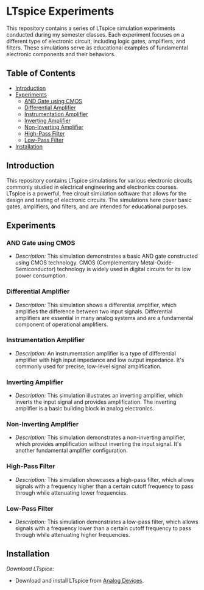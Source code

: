 # LTspice Experiments

This repository contains a series of LTspice simulation experiments conducted during my semester classes. Each experiment focuses on a different type of electronic circuit, including logic gates, amplifiers, and filters. These simulations serve as educational examples of fundamental electronic components and their behaviors.

## Table of Contents

- [Introduction](#introduction)
- [Experiments](#experiments)
  - [AND Gate using CMOS](#and-gate-using-cmos)
  - [Differential Amplifier](#differential-amplifier)
  - [Instrumentation Amplifier](#instrumentation-amplifier)
  - [Inverting Amplifier](#inverting-amplifier)
  - [Non-Inverting Amplifier](#non-inverting-amplifier)
  - [High-Pass Filter](#high-pass-filter)
  - [Low-Pass Filter](#low-pass-filter)
- [Installation](#installation-and-usage)


## Introduction

This repository contains LTspice simulations for various electronic circuits commonly studied in electrical engineering and electronics courses. LTspice is a powerful, free circuit simulation software that allows for the design and testing of electronic circuits. The simulations here cover basic gates, amplifiers, and filters, and are intended for educational purposes.

## Experiments

### AND Gate using CMOS

- *Description:* This simulation demonstrates a basic AND gate constructed using CMOS technology. CMOS (Complementary Metal-Oxide-Semiconductor) technology is widely used in digital circuits for its low power consumption.


### Differential Amplifier

- *Description:* This simulation shows a differential amplifier, which amplifies the difference between two input signals. Differential amplifiers are essential in many analog systems and are a fundamental component of operational amplifiers.


### Instrumentation Amplifier

- *Description:* An instrumentation amplifier is a type of differential amplifier with high input impedance and low output impedance. It's commonly used for precise, low-level signal amplification.


### Inverting Amplifier

- *Description:* This simulation illustrates an inverting amplifier, which inverts the input signal and provides amplification. The inverting amplifier is a basic building block in analog electronics.


### Non-Inverting Amplifier

- *Description:* This simulation demonstrates a non-inverting amplifier, which provides amplification without inverting the input signal. It's another fundamental amplifier configuration.

### High-Pass Filter

- *Description:* This simulation showcases a high-pass filter, which allows signals with a frequency higher than a certain cutoff frequency to pass through while attenuating lower frequencies.


### Low-Pass Filter

- *Description:* This simulation demonstrates a low-pass filter, which allows signals with a frequency lower than a certain cutoff frequency to pass through while attenuating higher frequencies.


## Installation

 *Download LTspice:*
   - Download and install LTspice from [Analog Devices](https://www.analog.com/en/design-center/design-tools-and-calculators/ltspice-simulator.html).
